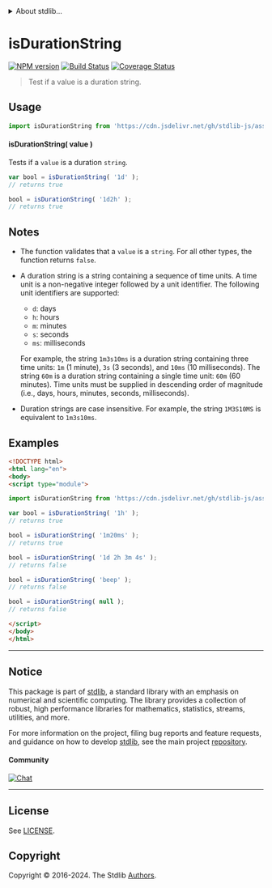 <!--

@license Apache-2.0

Copyright (c) 2022 The Stdlib Authors.

Licensed under the Apache License, Version 2.0 (the "License");
you may not use this file except in compliance with the License.
You may obtain a copy of the License at

   http://www.apache.org/licenses/LICENSE-2.0

Unless required by applicable law or agreed to in writing, software
distributed under the License is distributed on an "AS IS" BASIS,
WITHOUT WARRANTIES OR CONDITIONS OF ANY KIND, either express or implied.
See the License for the specific language governing permissions and
limitations under the License.

-->


<details>
  <summary>
    About stdlib...
  </summary>
  <p>We believe in a future in which the web is a preferred environment for numerical computation. To help realize this future, we've built stdlib. stdlib is a standard library, with an emphasis on numerical and scientific computation, written in JavaScript (and C) for execution in browsers and in Node.js.</p>
  <p>The library is fully decomposable, being architected in such a way that you can swap out and mix and match APIs and functionality to cater to your exact preferences and use cases.</p>
  <p>When you use stdlib, you can be absolutely certain that you are using the most thorough, rigorous, well-written, studied, documented, tested, measured, and high-quality code out there.</p>
  <p>To join us in bringing numerical computing to the web, get started by checking us out on <a href="https://github.com/stdlib-js/stdlib">GitHub</a>, and please consider <a href="https://opencollective.com/stdlib">financially supporting stdlib</a>. We greatly appreciate your continued support!</p>
</details>

# isDurationString

[![NPM version][npm-image]][npm-url] [![Build Status][test-image]][test-url] [![Coverage Status][coverage-image]][coverage-url] <!-- [![dependencies][dependencies-image]][dependencies-url] -->

> Test if a value is a duration string.



<section class="usage">

## Usage

```javascript
import isDurationString from 'https://cdn.jsdelivr.net/gh/stdlib-js/assert-is-duration-string@v0.2.0-esm/index.mjs';
```

#### isDurationString( value )

Tests if a `value` is a duration `string`.

```javascript
var bool = isDurationString( '1d' );
// returns true

bool = isDurationString( '1d2h' );
// returns true
```

</section>

<!-- /.usage -->

<section class="notes">

## Notes

-   The function validates that a `value` is a `string`. For all other types, the function returns `false`.

-   A duration string is a string containing a sequence of time units. A time unit is a non-negative integer followed by a unit identifier. The following unit identifiers are supported:

    -   `d`: days
    -   `h`: hours
    -   `m`: minutes
    -   `s`: seconds
    -   `ms`: milliseconds

    For example, the string `1m3s10ms` is a duration string containing three time units: `1m` (1 minute), `3s` (3 seconds), and `10ms` (10 milliseconds). The string `60m` is a duration string containing a single time unit: `60m` (60 minutes). Time units must be supplied in descending order of magnitude (i.e., days, hours, minutes, seconds, milliseconds).

-   Duration strings are case insensitive. For example, the string `1M3S10MS` is equivalent to `1m3s10ms`.

</section>

<!-- /.notes -->

<section class="examples">

## Examples

<!-- eslint no-undef: "error" -->

```html
<!DOCTYPE html>
<html lang="en">
<body>
<script type="module">

import isDurationString from 'https://cdn.jsdelivr.net/gh/stdlib-js/assert-is-duration-string@v0.2.0-esm/index.mjs';

var bool = isDurationString( '1h' );
// returns true

bool = isDurationString( '1m20ms' );
// returns true

bool = isDurationString( '1d 2h 3m 4s' );
// returns false

bool = isDurationString( 'beep' );
// returns false

bool = isDurationString( null );
// returns false

</script>
</body>
</html>
```

</section>

<!-- /.examples -->



<!-- Section for related `stdlib` packages. Do not manually edit this section, as it is automatically populated. -->

<section class="related">

<!-- /.related -->

<!-- Section for all links. Make sure to keep an empty line after the `section` element and another before the `/section` close. -->


<section class="main-repo" >

* * *

## Notice

This package is part of [stdlib][stdlib], a standard library with an emphasis on numerical and scientific computing. The library provides a collection of robust, high performance libraries for mathematics, statistics, streams, utilities, and more.

For more information on the project, filing bug reports and feature requests, and guidance on how to develop [stdlib][stdlib], see the main project [repository][stdlib].

#### Community

[![Chat][chat-image]][chat-url]

---

## License

See [LICENSE][stdlib-license].


## Copyright

Copyright &copy; 2016-2024. The Stdlib [Authors][stdlib-authors].

</section>

<!-- /.stdlib -->

<!-- Section for all links. Make sure to keep an empty line after the `section` element and another before the `/section` close. -->

<section class="links">

[npm-image]: http://img.shields.io/npm/v/@stdlib/assert-is-duration-string.svg
[npm-url]: https://npmjs.org/package/@stdlib/assert-is-duration-string

[test-image]: https://github.com/stdlib-js/assert-is-duration-string/actions/workflows/test.yml/badge.svg?branch=v0.2.0
[test-url]: https://github.com/stdlib-js/assert-is-duration-string/actions/workflows/test.yml?query=branch:v0.2.0

[coverage-image]: https://img.shields.io/codecov/c/github/stdlib-js/assert-is-duration-string/main.svg
[coverage-url]: https://codecov.io/github/stdlib-js/assert-is-duration-string?branch=main

<!--

[dependencies-image]: https://img.shields.io/david/stdlib-js/assert-is-duration-string.svg
[dependencies-url]: https://david-dm.org/stdlib-js/assert-is-duration-string/main

-->

[chat-image]: https://img.shields.io/gitter/room/stdlib-js/stdlib.svg
[chat-url]: https://app.gitter.im/#/room/#stdlib-js_stdlib:gitter.im

[stdlib]: https://github.com/stdlib-js/stdlib

[stdlib-authors]: https://github.com/stdlib-js/stdlib/graphs/contributors

[cli-section]: https://github.com/stdlib-js/assert-is-duration-string#cli
[cli-url]: https://github.com/stdlib-js/assert-is-duration-string/tree/cli
[@stdlib/assert-is-duration-string]: https://github.com/stdlib-js/assert-is-duration-string/tree/main

[umd]: https://github.com/umdjs/umd
[es-module]: https://developer.mozilla.org/en-US/docs/Web/JavaScript/Guide/Modules

[deno-url]: https://github.com/stdlib-js/assert-is-duration-string/tree/deno
[deno-readme]: https://github.com/stdlib-js/assert-is-duration-string/blob/deno/README.md
[umd-url]: https://github.com/stdlib-js/assert-is-duration-string/tree/umd
[umd-readme]: https://github.com/stdlib-js/assert-is-duration-string/blob/umd/README.md
[esm-url]: https://github.com/stdlib-js/assert-is-duration-string/tree/esm
[esm-readme]: https://github.com/stdlib-js/assert-is-duration-string/blob/esm/README.md
[branches-url]: https://github.com/stdlib-js/assert-is-duration-string/blob/main/branches.md

[stdlib-license]: https://raw.githubusercontent.com/stdlib-js/assert-is-duration-string/main/LICENSE

[standard-streams]: https://en.wikipedia.org/wiki/Standard_streams

[mdn-regexp]: https://developer.mozilla.org/en-US/docs/Web/JavaScript/Guide/Regular_Expressions

<!-- <related-links> -->

<!-- </related-links> -->

</section>

<!-- /.links -->
